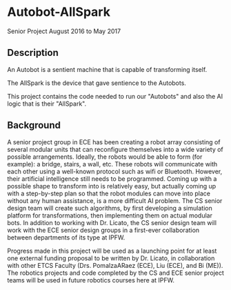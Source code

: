 # Autobot-AllSpark
Senior Project August 2016 to May 2017

## Description
An Autobot is a sentient machine that is capable of transforming itself.

The AllSpark is the device that gave sentience to the Autobots.

This project contains the code needed to run our "Autobots" and also the AI 
logic that is their "AllSpark".

## Background
A senior project group in ECE has been creating a robot array consisting of
several modular units that can reconfigure themselves into a wide variety of
possible arrangements. Ideally, the robots would be able to form (for
example): a bridge, stairs, a wall, etc. These robots will communicate with
each other using a well-known protocol such as wifi or Bluetooth.
However, their artificial intelligence still needs to be programmed. Coming up
with a possible shape to transform into is relatively easy, but actually coming
up with a step-by-step plan so that the robot modules can move into place
without any human assistance, is a more difficult AI problem. The CS senior
design team will create such algorithms, by first developing a simulation
platform for transformations, then implementing them on actual modular bots.
In addition to working with Dr. Licato, the CS senior design team will work
with the ECE senior design groups in a first-ever collaboration between
departments of its type at IPFW.

Progress made in this project will be used as a launching point for at least one
external funding proposal to be written by Dr. Licato, in collaboration with
other ETCS Faculty (Drs. PomalzaARaez (ECE), Liu (ECE), and Bi (ME)). The
robotics projects and code completed by the CS and ECE senior project teams
will be used in future robotics courses here at IPFW.